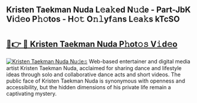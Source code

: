 ## Kristen Taekman Nuda L𝚎a𝚔ed N𝚞𝚍e - Part-JbK Vi𝚍𝚎o P𝚑𝚘tos - H𝚘𝚝 O𝚗𝚕yf𝚊ns L𝚎a𝚔s kTcSO

# <h2><a href="http://kfeksmu.oniu.top/?m=Kristen+Taekman+Nuda">🔗👉 🔴 Kristen Taekman Nuda P𝚑ot𝚘𝚜 V𝚒d𝚎o</a></h2>

[![Kristen Taekman Nuda Nu𝚍e𝚜](https://i.imgur.com/0qMVB7G.gif)](http://kfeksmu.oniu.top/?m=Kristen+Taekman+Nuda)
Web-based entertainer and digital media artist Kristen Taekman Nuda, acclaimed for sharing dance and lifestyle ideas through solo and collaborative dance acts and short videos. The public face of Kristen Taekman Nuda is synonymous with openness and accessibility, but the hidden dimensions of his private life remain a captivating mystery.  
